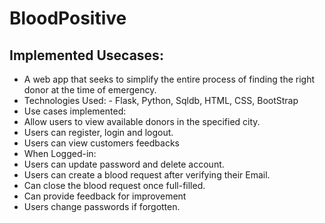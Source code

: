 # BloodPositive

## Implemented Usecases:

* A web app that seeks to simplify the entire process of finding the right donor at the time of emergency. 
* Technologies Used: -  Flask, Python, Sqldb, HTML, CSS, BootStrap
* Use cases implemented:
* Allow users to view available donors in the specified city.
* Users can register, login and logout.
* Users can view customers feedbacks
* When Logged-in:
* Users can  update password and delete account.
* Users can create a blood request after verifying their Email.
* Can close the blood request once full-filled.
* Can provide feedback for improvement
* Users change passwords if forgotten.
